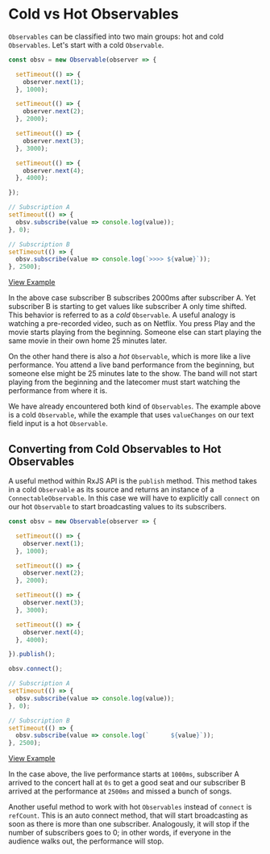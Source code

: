 # Cold vs Hot Observables

`Observables` can be classified into two main groups: hot and cold `Observables`. Let's start with a cold `Observable`.

```javascript
const obsv = new Observable(observer => {

  setTimeout(() => {
    observer.next(1);
  }, 1000);

  setTimeout(() => {
    observer.next(2);
  }, 2000);

  setTimeout(() => {
    observer.next(3);
  }, 3000);

  setTimeout(() => {
    observer.next(4);
  }, 4000);

});

// Subscription A
setTimeout(() => {
  obsv.subscribe(value => console.log(value));
}, 0);

// Subscription B
setTimeout(() => {
  obsv.subscribe(value => console.log(`>>>> ${value}`));
}, 2500);
```

[View Example](http://jsbin.com/felanu/46/edit?js,console)

In the above case subscriber B subscribes 2000ms after subscriber A. Yet subscriber B is starting to get values like subscriber A only time shifted. This behavior is referred to as a _cold_ `Observable`. A useful analogy is watching a pre-recorded video, such as on Netflix. You press Play and the movie starts playing from the beginning. Someone else can start playing the same movie in their own home 25 minutes later.

On the other hand there is also a _hot_ `Observable`, which is more like a live performance. You attend a live band performance from the beginning, but someone else might be 25 minutes late to the show. The band will not start playing from the beginning and the latecomer must start watching the performance from where it is.

We have already encountered both kind of `Observables`. The example above is a cold `Observable`, while the example that uses `valueChanges` on our text field input is a hot `Observable`.

## Converting from Cold Observables to Hot Observables

A useful method within RxJS API is the `publish` method. This method takes in a cold `Observable` as its source and returns an instance of a `ConnectableObservable`. In this case we will have to explicitly call `connect` on our hot `Observable` to start broadcasting values to its subscribers.

```javascript
const obsv = new Observable(observer => {

  setTimeout(() => {
    observer.next(1);
  }, 1000);

  setTimeout(() => {
    observer.next(2);
  }, 2000);

  setTimeout(() => {
    observer.next(3);
  }, 3000);

  setTimeout(() => {
    observer.next(4);
  }, 4000);

}).publish();

obsv.connect();

// Subscription A
setTimeout(() => {
  obsv.subscribe(value => console.log(value));
}, 0);

// Subscription B
setTimeout(() => {
  obsv.subscribe(value => console.log(`      ${value}`));
}, 2500);
```

[View Example](http://jsbin.com/fewotud/3/edit?js,console)

In the case above, the live performance starts at `1000ms`, subscriber A arrived to the concert hall at `0s` to get a good seat and our subscriber B arrived at the performance at `2500ms` and missed a bunch of songs.

Another useful method to work with hot `Observables` instead of `connect` is `refCount`. This is an auto connect method, that will start broadcasting as soon as there is more than one subscriber. Analogously, it will stop if the number of subscribers goes to 0; in other words, if everyone in the audience walks out, the performance will stop.

